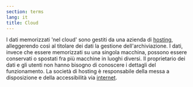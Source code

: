 ```yaml
---
section: terms
lang: it
title: Cloud
---
```


I dati memorizzati 'nel cloud' sono gestiti da una azienda di [hosting](../hosting/), alleggerendo così al titolare dei dati la gestione dell'archiviazione. I dati, invece che essere memorizzati su una singola macchina, possono essere conservati o spostati fra più macchine in luoghi diversi. Il proprietario dei dati e gli utenti non hanno bisogno di conoscere i dettagli del funzionamento. La società di hosting è responsabile della messa a disposizione e della accessibilità via [internet](../internet/).
